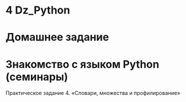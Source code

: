 # 4 Dz_Python
# Домашнее задание 
# Знакомство с языком Python (семинары)
Практическое задание 4. «Словари, множества и профилирование»
